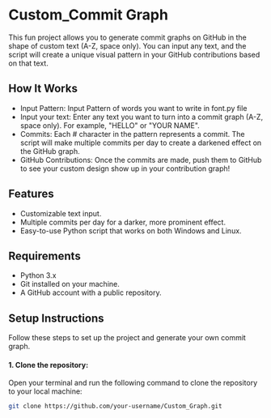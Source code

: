 # Custom_Commit Graph
This fun project allows you to generate commit graphs on GitHub in the shape of custom text (A-Z, space only). You can input any text, and the script will create a unique visual pattern in your GitHub contributions based on that text.

## How It Works

- Input Pattern: Input Pattern of words you want to write in font.py file
- Input your text: Enter any text you want to turn into a commit graph (A-Z, space only). For example, "HELLO" or "YOUR NAME".
- Commits: Each # character in the pattern represents a commit. The script will make multiple commits per day to create a darkened effect on the GitHub graph.
- GitHub Contributions: Once the commits are made, push them to GitHub to see your custom design show up in your contribution graph!

## Features

- Customizable text input.
- Multiple commits per day for a darker, more prominent effect.
- Easy-to-use Python script that works on both Windows and Linux.

## Requirements

- Python 3.x
- Git installed on your machine.
- A GitHub account with a public repository.

## **Setup Instructions**

Follow these steps to set up the project and generate your own commit graph.

#### 1. Clone the repository:
Open your terminal and run the following command to clone the repository to your local machine:
```bash
git clone https://github.com/your-username/Custom_Graph.git



